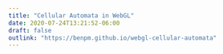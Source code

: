 ```yaml
---
title: "Cellular Automata in WebGL"
date: 2020-07-24T13:21:52-06:00
draft: false
outlink: "https://benpm.github.io/webgl-cellular-automata"
---
```

